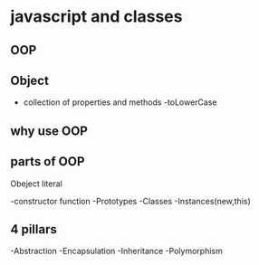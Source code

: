 # javascript and classes
## OOP


## Object
- collection of properties and methods
-toLowerCase

## why use OOP


## parts of OOP
Obeject literal


-constructor function
-Prototypes
-Classes
-Instances(new,this)

## 4 pillars
-Abstraction
-Encapsulation
-Inheritance
-Polymorphism